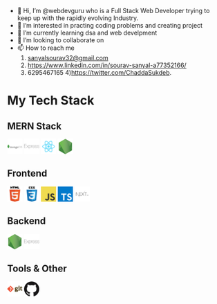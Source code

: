 - 👋 Hi, I’m @webdevguru  who is a Full Stack Web Developer trying to keep up with the rapidly evolving Industry.
- 👀 I’m interested in practing coding problems and creating project
- 🌱 I’m currently learning dsa and web develpment
- 💞️ I’m looking to collaborate on  
- 📫 How to reach me
   1) sanyalsourav32@gmail.com
   2) https://www.linkedin.com/in/sourav-sanyal-a77352166/
   3) 6295467165
   4)https://twitter.com/ChaddaSukdeb.

<!---
webdevguru/webdevguru is a ✨ special ✨ repository because its `README.md` (this file) appears on your GitHub profile.
You can click the Preview link to take a look at your changes.
--->
# My Tech Stack

## MERN Stack
<p class="flex space-x-4">
  <img src="https://raw.githubusercontent.com/github/explore/master/topics/mongodb/mongodb.png" width="35" class="transition-transform duration-300 hover:scale-125 hover:rotate-12" />
  <img src="https://raw.githubusercontent.com/github/explore/master/topics/express/express.png" width="35" class="transition-transform duration-300 hover:scale-125 hover:rotate-12" />
  <img src="https://raw.githubusercontent.com/github/explore/master/topics/react/react.png" width="35" class="transition-transform duration-300 hover:scale-125 hover:rotate-12" />
  <img src="https://raw.githubusercontent.com/github/explore/master/topics/nodejs/nodejs.png" width="35" class="transition-transform duration-300 hover:scale-125 hover:rotate-12" />
</p>

## Frontend
<p class="flex space-x-4">
  <img src="https://raw.githubusercontent.com/github/explore/master/topics/html/html.png" width="35" class="transition-transform duration-300 hover:scale-125 hover:rotate-12" />
  <img src="https://raw.githubusercontent.com/github/explore/master/topics/css/css.png" width="35" class="transition-transform duration-300 hover:scale-125 hover:rotate-12" />
  <img src="https://raw.githubusercontent.com/github/explore/master/topics/javascript/javascript.png" width="35" class="transition-transform duration-300 hover:scale-125 hover:rotate-12" />
  <img src="https://raw.githubusercontent.com/github/explore/master/topics/typescript/typescript.png" width="35" class="transition-transform duration-300 hover:scale-125 hover:rotate-12" />
  <img src="https://raw.githubusercontent.com/github/explore/master/topics/nextjs/nextjs.png" width="35" class="transition-transform duration-300 hover:scale-125 hover:rotate-12" />
</p>

## Backend
<p class="flex space-x-4">
  <img src="https://raw.githubusercontent.com/github/explore/master/topics/nodejs/nodejs.png" width="35" class="transition-transform duration-300 hover:scale-125 hover:rotate-12" />
  <img src="https://raw.githubusercontent.com/github/explore/master/topics/express/express.png" width="35" class="transition-transform duration-300 hover:scale-125 hover:rotate-12" />
</p>

## Tools & Other
<p class="flex space-x-4">
  <img src="https://raw.githubusercontent.com/github/explore/master/topics/git/git.png" width="35" class="transition-transform duration-300 hover:scale-125 hover:rotate-12" />
  <img src="https://raw.githubusercontent.com/github/explore/master/topics/github/github.png" width="35" class="transition-transform duration-300 hover:scale-125 hover:rotate-12" />
</p>

<!-- Bootstrap CSS CDN -->
<link href="https://cdn.jsdelivr.net/npm/bootstrap@5.3.0-alpha1/dist/css/bootstrap.min.css" rel="stylesheet">

<!-- Tailwind CSS CDN -->
<link href="https://cdn.jsdelivr.net/npm/tailwindcss@2.1.2/dist/tailwind.min.css" rel="stylesheet">
